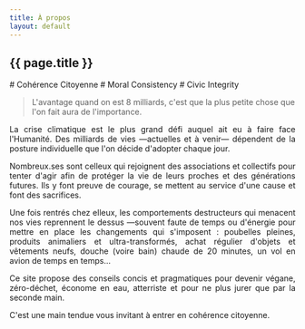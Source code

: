 ```yaml
---
title: À propos
layout: default
---
```

## {{ page.title }}

\# Cohérence Citoyenne # Moral Consistency # Civic Integrity

> L'avantage quand on est 8 milliards, c'est que la plus petite chose que l'on fait aura de l'importance.

<p style="text-align: justify">La crise climatique est le plus grand défi auquel ait eu à faire face l'Humanité. Des milliards de vies —actuelles et à venir— dépendent de la posture individuelle que l'on décide d'adopter chaque jour.</p><p style="text-align: justify">Nombreux.ses sont celleux qui rejoignent des associations et collectifs pour tenter d'agir afin de protéger la vie de leurs proches et des générations futures. Ils y font preuve de courage, se mettent au service d'une cause et font des sacrifices.</p><p style="text-align: justify">Une fois rentrés chez elleux, les comportements destructeurs qui menacent nos vies reprennent le dessus —souvent faute de temps ou d'énergie pour mettre en place les changements qui s'imposent : poubelles pleines, produits animaliers et ultra-transformés, achat régulier d'objets et vêtements neufs, douche (voire bain) chaude de 20 minutes, un vol en avion de temps en temps...</p><p style="text-align: justify">Ce site propose des conseils concis et pragmatiques pour devenir végane, zéro-déchet, économe en eau, atterriste et pour ne plus jurer que par la seconde main.</p><p style="text-align: justify">C'est une main tendue vous invitant à entrer en cohérence citoyenne.</p>